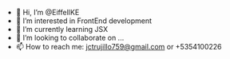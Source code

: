 - 👋 Hi, I’m @EiffelIKE
- 👀 I’m interested in FrontEnd development
- 🌱 I’m currently learning JSX
- 💞️ I’m looking to collaborate on ...
- 📫 How to reach me: jctrujillo759@gmail.com or +5354100226

<!---
EiffelIKE/EiffelIKE is a ✨ special ✨ repository because its `README.md` (this file) appears on your GitHub profile.
You can click the Preview link to take a look at your changes.
--->
